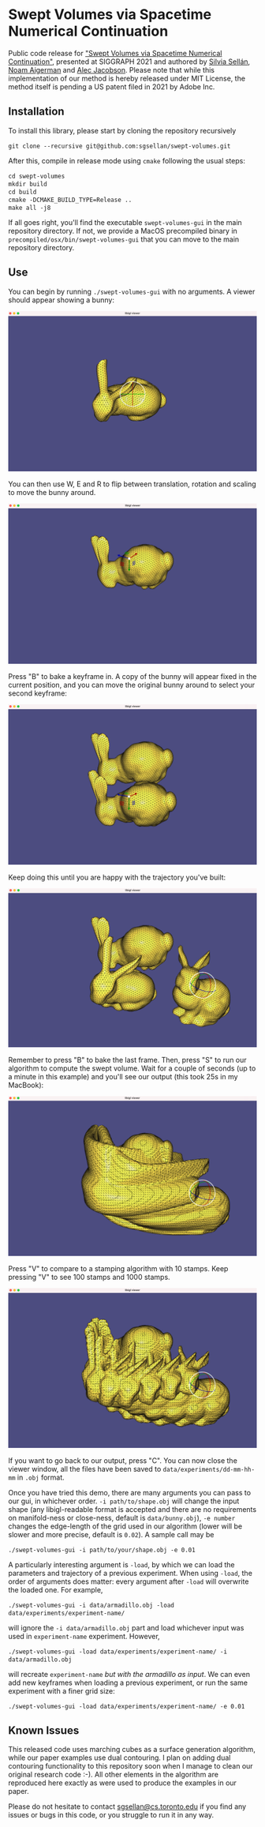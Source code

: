 # Swept Volumes via Spacetime Numerical Continuation
Public code release for ["Swept Volumes via Spacetime Numerical Continuation"](http://dgp.toronto.edu/~sgsellan/pdf/swept-volumes.pdf), presented at SIGGRAPH 2021 and authored by [Silvia Sellán](http://dgp.toronto.edu/~sgsellan/), [Noam Aigerman](https://noamaig.github.io) and [Alec Jacobson](http://www.cs.toronto.edu/~jacobson/). Please note that while this implementation of our method is hereby released under MIT License, the method itself is pending a US patent filed in 2021 by Adobe Inc.

## Installation

To install this library, please start by cloning the repository recursively
```
git clone --recursive git@github.com:sgsellan/swept-volumes.git
```
After this, compile in release mode using `cmake` following the usual steps:
```
cd swept-volumes
mkdir build
cd build
cmake -DCMAKE_BUILD_TYPE=Release ..
make all -j8
```
If all goes right, you'll find the executable `swept-volumes-gui` in the main repository directory. If not, we provide a MacOS precompiled binary in `precompiled/osx/bin/swept-volumes-gui` that you can move to the main repository directory.

## Use

You can begin by running `./swept-volumes-gui` with no arguments. A viewer should appear showing a bunny:

![](assets/viewer-1.png)

You can then use W, E and R to flip between translation, rotation and scaling to move the bunny around.

![](assets/viewer-2.png)

Press "B" to bake a keyframe in. A copy of the bunny will appear fixed in the current position, and you can move the original bunny around to select your second keyframe:

![](assets/viewer-3.png)

Keep doing this until you are happy with the trajectory you've built:

![](assets/viewer-4.png)

Remember to press "B" to bake the last frame. Then, press "S" to run our algorithm to compute the swept volume. Wait for a couple of seconds (up to a minute in this example) and you'll see our output (this took 25s in my MacBook):

![](assets/viewer-5.png)

Press "V" to compare to a stamping algorithm with 10 stamps. Keep pressing "V" to see 100 stamps and 1000 stamps.

![](assets/viewer-6.png)

If you want to go back to our output, press "C". You can now close the viewer window, all the files have been saved to `data/experiments/dd-mm-hh-mm` in `.obj` format.

Once you have tried this demo, there are many arguments you can pass to our gui, in whichever order. `-i path/to/shape.obj` will change the input shape (any libigl-readable format is accepted and there are no requirements on manifold-ness or close-ness, default is `data/bunny.obj`), `-e number` changes the edge-length of the grid used in our algorithm (lower will be slower and more precise, default is `0.02`). A sample call may be
```
./swept-volumes-gui -i path/to/your/shape.obj -e 0.01
```

A particularly interesting argument is `-load`, by which we can load the parameters and trajectory of a previous experiment. When using `-load`, the order of arguments does matter: every argument after `-load` will overwrite the loaded one. For example,
```
./swept-volumes-gui -i data/armadillo.obj -load data/experiments/experiment-name/
```
will ignore the `-i data/armadillo.obj` part and load whichever input was used in `experiment-name` experiment. However,
```
./swept-volumes-gui -load data/experiments/experiment-name/ -i data/armadillo.obj 
```
will recreate `experiment-name` *but with the armadillo as input*. We can even add new keyframes when loading a previous experiment, or run the same experiment with a finer grid size:
```
./swept-volumes-gui -load data/experiments/experiment-name/ -e 0.01 
```


## Known Issues
This released code uses marching cubes as a surface generation algorithm, while our paper examples use dual contouring. I plan on adding dual contouring functionality to this repository soon when I manage to clean our original research code :-). All other elements in the algorithm are reproduced here exactly as were used to produce the examples in our paper.

Please do not hesitate to contact [sgsellan@cs.toronto.edu](mailto:sgsellan@cs.toronto.edu) if you find any issues or bugs in this code, or you struggle to run it in any way.
